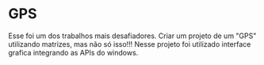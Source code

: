 # GPS
Esse foi um dos trabalhos mais desafiadores. Criar um projeto de um "GPS" utilizando matrizes, mas não só isso!!! Nesse projeto foi utilizado interface grafica integrando as APIs do windows.
